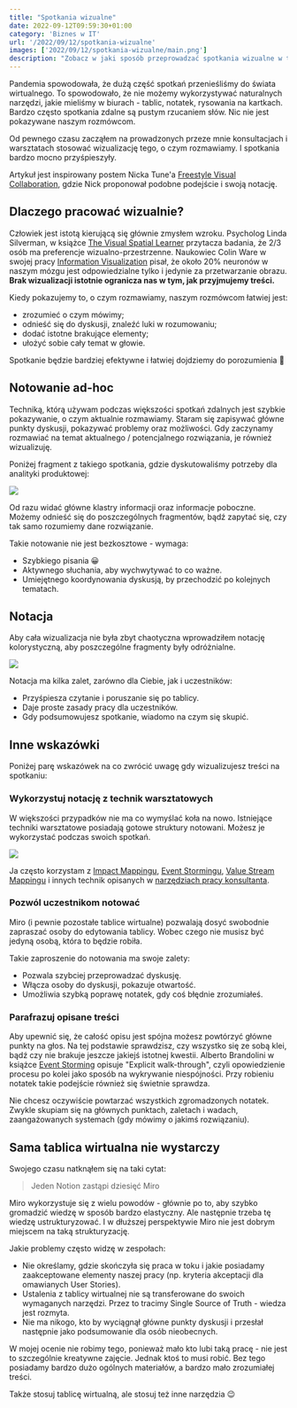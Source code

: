 ```yaml
---
title: "Spotkania wizualne"
date: 2022-09-12T09:59:30+01:00
category: 'Biznes w IT'
url: '/2022/09/12/spotkania-wizualne'
images: ['2022/09/12/spotkania-wizualne/main.png']
description: "Zobacz w jaki sposób przeprowadzać spotkania wizualne w tablicy wirtualnej."
---
```


Pandemia spowodowała, że dużą część spotkań przenieśliśmy do świata wirtualnego. To spowodowało, że nie możemy wykorzystywać naturalnych narzędzi, jakie mieliśmy w biurach - tablic, notatek, rysowania na kartkach. Bardzo często spotkania zdalne są pustym rzucaniem słów. Nic nie jest pokazywane naszym rozmówcom.

Od pewnego czasu zacząłem na prowadzonych przeze mnie konsultacjach i warsztatach stosować wizualizację tego, o czym rozmawiamy. I spotkania bardzo mocno przyśpieszyły.

Artykuł jest inspirowany postem Nicka Tune'a [Freestyle Visual Collaboration](https://medium.com/nick-tune-tech-strategy-blog/freestyle-visual-collaboration-5a1e88e041cd), gdzie Nick proponował podobne podejście i swoją notację. 

## Dlaczego pracować wizualnie?

Człowiek jest istotą kierującą się głównie zmysłem wzroku. Psycholog Linda Silverman, w książce [The Visual Spatial Learner](https://www.goodreads.com/book/show/673356.Upside_Down_Brilliance) przytacza badania, że 2/3 osób ma preferencje wizualno-przestrzenne. Naukowiec Colin Ware w swojej pracy [Information Visualization](http://www.ifs.tuwien.ac.at/~silvia/wien/vu-infovis/articles/book_information-visualization-perception-for-design_Ware_Chapter1.pdf) pisał, że około 20% neuronów w naszym mózgu jest odpowiedzialne tylko i jedynie za przetwarzanie obrazu. **Brak wizualizacji istotnie ogranicza nas w tym, jak przyjmujemy treści.**

Kiedy pokazujemy to, o czym rozmawiamy, naszym rozmówcom łatwiej jest:

- zrozumieć o czym mówimy;
- odnieść się do dyskusji, znaleźć luki w rozumowaniu;
- dodać istotne brakujące elementy;
- ułożyć sobie cały temat w głowie.

Spotkanie będzie bardziej efektywne i łatwiej dojdziemy do porozumienia 🤝

## Notowanie ad-hoc

Techniką, którą używam podczas większości spotkań zdalnych jest szybkie pokazywanie, o czym aktualnie rozmawiamy. Staram się zapisywać główne punkty dyskusji, pokazywać problemy oraz możliwości. Gdy zaczynamy rozmawiać na temat aktualnego / potencjalnego rozwiązania, je również wizualizuję.

Poniżej fragment z takiego spotkania, gdzie dyskutowaliśmy potrzeby dla analityki produktowej:

![](example.png)

Od razu widać główne klastry informacji oraz informacje poboczne. Możemy odnieść się do poszczególnych fragmentów, bądź zapytać się, czy tak samo rozumiemy dane rozwiązanie.

Takie notowanie nie jest bezkosztowe - wymaga:

- Szybkiego pisania 😀
- Aktywnego słuchania, aby wychwytywać to co ważne.
- Umiejętnego koordynowania dyskusją, by przechodzić po kolejnych tematach.

## Notacja

Aby cała wizualizacja nie była zbyt chaotyczna wprowadziłem notację kolorystyczną, aby poszczególne fragmenty były odróżnialne.

![](notacja.jpg)

Notacja ma kilka zalet, zarówno dla Ciebie, jak i uczestników:

- Przyśpiesza czytanie i poruszanie się po tablicy.
- Daje proste zasady pracy dla uczestników.
- Gdy podsumowujesz spotkanie, wiadomo na czym się skupić.

## Inne wskazówki

Poniżej parę wskazówek na co zwrócić uwagę gdy wizualizujesz treści na spotkaniu:

### Wykorzystuj notację z technik warsztatowych

W większości przypadków nie ma co wymyślać koła na nowo. Istniejące techniki warsztatowe posiadają gotowe struktury notowani. Możesz je wykorzystać podczas swoich spotkań.

![](impact-mapping.png)

Ja często korzystam z [Impact Mappingu](/2020/05/29/narzedzia-pracy-konsultanta-impact-mapping/), [Event Stormingu](), [Value Stream Mappingu](/2020/05/29/narzedzia-pracy-konsultanta-value-stream-mapping/) i innych technik opisanych w [narzędziach pracy konsultanta](/2020/02/04/narzedzia-pracy-konsultanta-podsumowanie).

### Pozwól uczestnikom notować

Miro (i pewnie pozostałe tablice wirtualne) pozwalają dosyć swobodnie zapraszać osoby do edytowania tablicy. Wobec czego nie musisz być jedyną osobą, która to będzie robiła.

Takie zaproszenie do notowania ma swoje zalety:

- Pozwala szybciej przeprowadzać dyskusję.
- Włącza osoby do dyskusji, pokazuje otwartość.
- Umożliwia szybką poprawę notatek, gdy coś błędnie zrozumiałeś.

### Parafrazuj opisane treści

Aby upewnić się, że całość opisu jest spójna możesz powtórzyć główne punkty na głos. Na tej podstawie sprawdzisz, czy wszystko się ze sobą klei, bądź czy nie brakuje jeszcze jakiejś istotnej kwestii. Alberto Brandolini w książce [Event Storming](https://www.goodreads.com/book/show/28947184-introducing-eventstorming) opisuje "Explicit walk-through", czyli opowiedzienie procesu po kolei jako sposób na wykrywanie niespójności. Przy robieniu notatek takie podejście również się świetnie sprawdza.

Nie chcesz oczywiście powtarzać wszystkich zgromadzonych notatek. Zwykle skupiam się na głównych punktach, zaletach i wadach, zaangażowanych systemach (gdy mówimy o jakimś rozwiązaniu).

## Sama tablica wirtualna nie wystarczy

Swojego czasu natknąłem się na taki cytat:
> Jeden Notion zastąpi dziesięć Miro
 
Miro wykorzystuje się z wielu powodów - głównie po to, aby szybko gromadzić wiedzę w sposób bardzo elastyczny. Ale następnie trzeba tę wiedzę ustrukturyzować. I w dłuższej perspektywie Miro nie jest dobrym miejscem na taką strukturyzację.  

Jakie problemy często widzę w zespołach:
- Nie określamy, gdzie skończyła się praca w toku i jakie posiadamy zaakceptowane elementy naszej pracy (np. kryteria akceptacji dla omawianych User Stories).
- Ustalenia z tablicy wirtualnej nie są transferowane do swoich wymaganych narzędzi. Przez to tracimy Single Source of Truth - wiedza jest rozmyta.
- Nie ma nikogo, kto by wyciągnął główne punkty dyskusji i przesłał następnie jako podsumowanie dla osób nieobecnych.

W mojej ocenie nie robimy tego, ponieważ mało kto lubi taką pracę - nie jest to szczególnie kreatywne zajęcie. Jednak ktoś to musi robić. Bez tego posiadamy bardzo dużo ogólnych materiałów, a bardzo mało zrozumiałej treści.

Także stosuj tablicę wirtualną, ale stosuj też inne narzędzia 😉